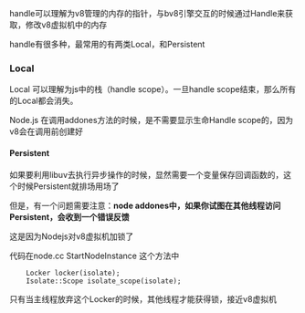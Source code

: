 handle可以理解为v8管理的内存的指针，与bv8引擎交互的时候通过Handle来获取，修改v8虚拟机中的内存

handle有很多种，最常用的有两类Local，和Persistent

### Local

Local 可以理解为js中的栈（handle scope）。一旦handle scope结束，那么所有的Local都会消失。  

Node.js 在调用addones方法的时候，是不需要显示生命Handle scope的，因为v8会在调用前创建好


#### Persistent

如果要利用libuv去执行异步操作的时候，显然需要一个变量保存回调函数的，这个时候Persistent就排场用场了

但是，有一个问题需要注意：**node addones中，如果你试图在其他线程访问Persistent，会收到一个错误反馈**

这是因为Nodejs对v8虚拟机加锁了

代码在node.cc StartNodeInstance 这个方法中

```
    Locker locker(isolate);
    Isolate::Scope isolate_scope(isolate);
```

只有当主线程放弃这个Locker的时候，其他线程才能获得锁，接近v8虚拟机

